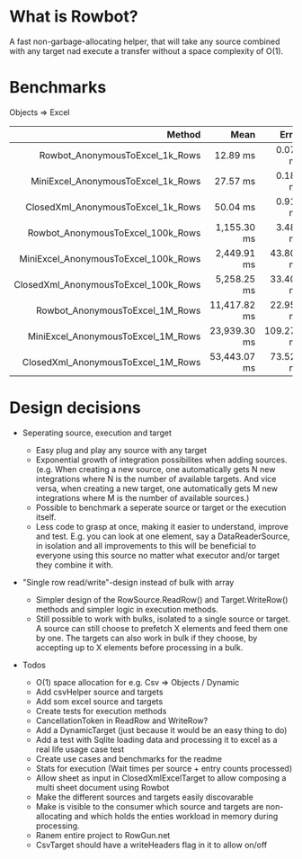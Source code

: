 
# What is Rowbot?
A fast non-garbage-allocating helper, that will take any source combined with any target nad execute a transfer without a space complexity of O(1).

# Benchmarks
Objects => Excel


|                               Method |         Mean |      Error |     StdDev |
|-------------------------------------:|-------------:|-----------:|-----------:|
|      Rowbot_AnonymousToExcel_1k_Rows |     12.89 ms |   0.079 ms |   0.066 ms |
|   MiniExcel_AnonymousToExcel_1k_Rows |     27.57 ms |   0.182 ms |   0.161 ms |
|   ClosedXml_AnonymousToExcel_1k_Rows |     50.04 ms |   0.915 ms |   0.811 ms |
|    Rowbot_AnonymousToExcel_100k_Rows |  1,155.30 ms |   3.484 ms |   3.259 ms |
| MiniExcel_AnonymousToExcel_100k_Rows |  2,449.91 ms |  43.806 ms |  40.976 ms |
| ClosedXml_AnonymousToExcel_100k_Rows |  5,258.25 ms |  33.401 ms |  29.609 ms |
|      Rowbot_AnonymousToExcel_1M_Rows | 11,417.82 ms |  22.955 ms |  20.349 ms |
|   MiniExcel_AnonymousToExcel_1M_Rows | 23,939.30 ms | 109.274 ms | 102.215 ms |
|   ClosedXml_AnonymousToExcel_1M_Rows | 53,443.07 ms |  73.527 ms |  61.399 ms |

# Design decisions

- Seperating source, execution and target
    - Easy plug and play any source with any target
    - Exponential growth of integration possibilites when adding sources. (e.g. When creating a new source, one automatically gets N new integrations where N is the number of available targets. And vice versa, when creating a new target, one automatically gets M new integrations where M is the number of available sources.)
    - Possible to benchmark a seperate source or target or the execution itself.
    - Less code to grasp at once, making it easier to understand, improve and test. E.g. you can look at one element, say a DataReaderSource, in isolation and all improvements to this will be beneficial to everyone using this source no matter what executor and/or target they combine it with.
- "Single row read/write"-design instead of bulk with array
    - Simpler design of the RowSource.ReadRow() and Target.WriteRow() methods and simpler logic in execution methods.
    - Still possible to work with bulks, isolated to a single source or target. A source can still choose to prefetch X elements and feed them one by one. The targets can also work in bulk if they choose, by accepting up to X elements before processing in a bulk.

- Todos
    - O(1) space allocation for e.g. Csv => Objects / Dynamic
    - Add csvHelper source and targets
    - Add som excel source and targets
    - Create tests for execution methods
    - CancellationToken in ReadRow and WriteRow?
    - Add a DynamicTarget (just because it would be an easy thing to do)
    - Add a test with Sqlite loading data and processing it to excel as a real life usage case test
    - Create use cases and benchmarks for the readme
    - Stats for execution (Wait times per source + entry counts processed)
    - Allow sheet as input in ClosedXmlExcelTarget to allow composing a multi sheet document using Rowbot
    - Make the different sources and targets easily discovarable
    - Make is visible to the consumer which source and targets are non-allocating and which holds the enties workload in memory during processing.
    - Ranem entire project to RowGun.net
    - CsvTarget should have a writeHeaders flag in it to allow on/off